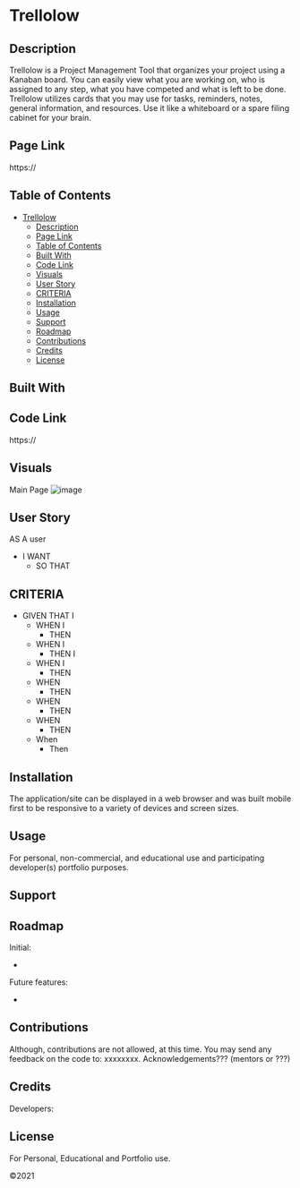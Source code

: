 # Trellolow
## Description
Trellolow is a Project Management Tool that organizes your project using a Kanaban board.  You can easily view what you are working on, who is assigned to any step, what you have competed and what is left to be done.  Trellolow utilizes cards that you may use for tasks, reminders, notes, general information, and resources.  Use it like a whiteboard or a spare filing cabinet for your brain.

## Page Link

https://

## Table of Contents

- [Trellolow](#trellolow)
  - [Description](#description)
  - [Page Link](#page-link)
  - [Table of Contents](#table-of-contents)
  - [Built With](#built-with)
  - [Code Link](#code-link)
  - [Visuals](#visuals)
  - [User Story](#user-story)
  - [CRITERIA](#criteria)
  - [Installation](#installation)
  - [Usage](#usage)
  - [Support](#support)
  - [Roadmap](#roadmap)
  - [Contributions](#contributions)
  - [Credits](#credits)
  - [License](#license)

## Built With


## Code Link

https://

## Visuals

Main Page
 ![image](./assets/images/screenshot.png) 

## User Story

AS A user

- I WANT 
  - SO THAT 

## CRITERIA

- GIVEN THAT I
  - WHEN I 
    - THEN 
  - WHEN I 
    - THEN I 
  - WHEN I 
    - THEN 
  - WHEN 
    - THEN 
  - WHEN 
    - THEN 
  - WHEN 
    - THEN 
  - When  
    - Then 

## Installation

The application/site can be displayed in a web browser and was built mobile first to be responsive to a variety of devices and screen sizes.


## Usage
For personal, non-commercial, and educational use and participating developer(s) portfolio purposes.

## Support


## Roadmap

Initial: 

- 

Future features:

- 

## Contributions
Although, contributions are not allowed, at this time.  You may send any feedback on the code to: xxxxxxxx.  Acknowledgements??? (mentors or ???)

## Credits
Developers:

  
## License
For Personal, Educational and Portfolio use.

©2021 